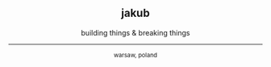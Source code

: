 <div align="center">
  <h2>jakub</h2>
  <p>building things & breaking things</p>
</div>

---

<div align="center">
  <sub>warsaw, poland</sub>
</div>
